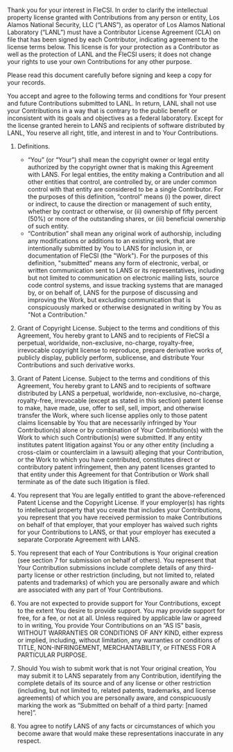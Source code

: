 Thank you for your interest in FleCSI.  In order to clarify the intellectual property license granted with Contributions from any person or entity, Los Alamos National Security, LLC (“LANS”), as operator of Los Alamos National Laboratory (“LANL”) must have a Contributor License Agreement (CLA) on file that has been signed by each Contributor, indicating agreement to the license terms below.  This license is for your protection as a Contributor as well as the protection of LANL and the FleCSI users; it does not change your rights to use your own Contributions for any other purpose.

Please read this document carefully before signing and keep a copy for your records.

You accept and agree to the following terms and conditions for Your present and future Contributions submitted to LANL.  In return, LANL shall not use your Contributions in a way that is contrary to the public benefit or inconsistent with its goals and objectives as a federal laboratory.  Except for the license granted herein to LANS and recipients of software distributed by LANL, You reserve all right, title, and interest in and to Your Contributions.

1. Definitions.
    * “You” (or “Your”) shall mean the copyright owner or legal entity authorized by the copyright owner that is making this Agreement with LANS. For legal entities, the entity making a Contribution and all other entities that control, are controlled by, or are under common control with that entity are considered to be a single Contributor.  For the purposes of this definition, “control” means (i) the power, direct or indirect, to cause the direction or management of such entity, whether by contract or otherwise, or (ii) ownership of fifty percent (50%) or more of the outstanding shares, or (iii) beneficial ownership of such entity.
    * “Contribution” shall mean any original work of authorship, including any modifications or additions to an existing work, that are intentionally submitted by You to LANS for inclusion in, or documentation of FleCSI  (the "Work"). For the purposes of this definition, "submitted" means any form of electronic, verbal, or written communication sent to LANS or its representatives, including but not limited to communication on electronic mailing lists, source code control systems, and issue tracking systems that are managed by, or on behalf of, LANS for the purpose of discussing and improving the Work, but excluding communication that is conspicuously marked or otherwise designated in writing by You as "Not a Contribution."

2. Grant of Copyright License.  Subject to the terms and conditions of this Agreement, You hereby grant to LANS and to recipients of FleCSI a perpetual, worldwide, non-exclusive, no-charge, royalty-free, irrevocable copyright license to reproduce, prepare derivative works of, publicly display, publicly perform, sublicense, and distribute Your Contributions and such derivative works.

3. Grant of Patent License. Subject to the terms and conditions of this Agreement, You hereby grant to LANS and to recipients of software distributed by LANS a perpetual, worldwide, non-exclusive, no-charge, royalty-free, irrevocable (except as stated in this section) patent license to make, have made, use, offer to sell, sell, import, and otherwise transfer the Work, where such license applies only to those patent claims licensable by You that are necessarily infringed by Your Contribution(s) alone or by combination of Your Contribution(s) with the Work to which such Contribution(s) were submitted. If any entity institutes patent litigation against You or any other entity (including a cross-claim or counterclaim in a lawsuit) alleging that your Contribution, or the Work to which you have contributed, constitutes direct or contributory patent infringement, then any patent licenses granted to that entity under this Agreement for that Contribution or Work shall terminate as of the date such litigation is filed.

4. You represent that You are legally entitled to grant the above-referenced Patent License and the Copyright License.  If your employer(s) has rights to intellectual property that you create that includes your Contributions, you represent that you have received permission to make Contributions on behalf of that employer, that your employer has waived such rights for your Contributions to LANS, or that your employer has executed a separate Corporate Agreement with LANS.

5. You represent that each of Your Contributions is Your original creation (see section 7 for submission on behalf of others).  You represent that Your Contribution submissions include complete details of any third-party license or other restriction (including, but not limited to, related patents and trademarks) of which you are personally aware and which are associated with any part of Your Contributions.

6. You are not expected to provide support for Your Contributions, except to the extent You desire to provide support.  You may provide support for free, for a fee, or not at all.  Unless required by applicable law or agreed to in writing, You provide Your Contributions on an “AS IS” basis, WITHOUT WARRANTIES OR CONDITIONS OF ANY KIND, either express or implied, including, without limitation, any warranties or conditions of TITLE, NON-INFRINGEMENT, MERCHANTABILITY, or FITNESS FOR  A PARTICULAR PURPOSE. 

7. Should You wish to submit work that is not Your original creation, You may submit it to LANS separately from any Contribution, identifying the complete details of its source and of any license or other restriction (including, but not limited to, related patents, trademarks, and license agreements) of which you are personally aware, and conspicuously marking the work as “Submitted on behalf of a third party: [named here]”.

8. You agree to notify LANS of any facts or circumstances of which you become aware that would make these representations inaccurate in any respect.  

